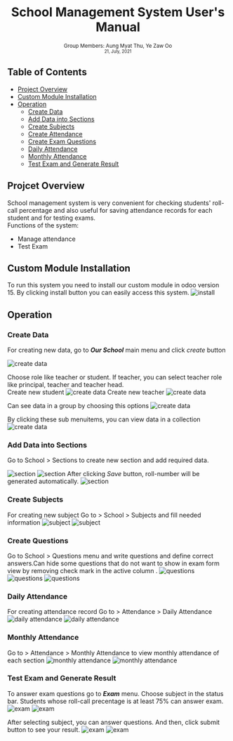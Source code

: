 <div align="center">
  <h1> School Management System User's Manual</h1>
 
  <sub>Group Members: Aung Myat Thu, Ye Zaw Oo
  <br>
  <small> 21, July, 2021</small>
  </sub>
</div>

## Table of Contents
- [Project Overview](#project-overview)
- [Custom Module Installation](#custom-module-installation)
- [Operation](#operation)
    - [Create Data](#create-data)
    - [Add Data into Sections](#add-data-into-sections)
    - [Create Subjects](#create-subjects)
    - [Create Attendance](#create-attendance)
    - [Create Exam Questions](#create-exam-questions)
    - [Daily Attendance](#daily-attendance)
    - [Monthly Attendance](#monthly-attendance)
    - [Test Exam and Generate Result](#test-exam-and-generate-result)

## Projcet Overview
School management system is very convenient for checking students' roll-call percentage and also useful  for saving attendance records for each student and for testing exams.<br>
    Functions of the system:
- Manage attendance
- Test Exam


## Custom Module Installation
To run this system you need to install our custom module in odoo version 15. By clicking install button you can easily access this system.
![install](./image/install.png)

## Operation
### Create Data
For creating new data, go to ***Our School*** main menu and click *create* button

![create data](./image/create.png)

Choose role like teacher or student. If teacher, you can select teacher role like principal, teacher and teacher head.<br>
Create new student
![create data](./image/create_student.png)
Create new teacher
![create data](./image/create_teacher.png)

Can see data in a group by choosing this options
![create data](./image/collection.png)

By clicking these sub menuitems, you can view data in a collection
![create data](./image/collection_gp.png)

### Add Data into Sections
Go to School > Sections to create new section and add required data.

![section](./image/section.png)
![section](./image/section_create.png)
After clicking *Save* button, roll-number will be generated automatically.
![section](./image/section_save.png)

### Create Subjects
For creating new subject Go to > School > Subjects and fill needed information
![subject](./image/subject.png)
![subject](./image/subject_create.png)

### Create Questions
Go to School > Questions menu and write questions and define correct answers.Can hide some questions that do not want to show in exam form view by removing check mark  in the active column .
![questions](./image/question.png)
![questions](./image/question_create.png)
![questions](./image/question_remove.png)

### Daily Attendance
For creating attendance record Go to > Attendance > Daily Attendance
![daily attendance](./image/daily_attendance.png)
![daily attendance](./image/daily_attendance_create.png)

### Monthly Attendance 
Go to > Attendance > Monthly Attendance to view monthly attendance of each section
![monthly attendance](./image/monthly_attendance.png)
![monthly attendance](./image/monthly_attendance_create.png)

### Test Exam and Generate Result
To answer exam questions go to ***Exam*** menu. Choose subject in the status bar. Students whose roll-call precentage is at least 75% can answer exam.
![exam](./image/exam.png)
![exam](./image/exam-fill.PNG)

After selecting subject, you can answer questions. And then, click submit button to see your result.
![exam](./image/exam-fail.PNG)
![exam](./image/exam-pass.PNG)